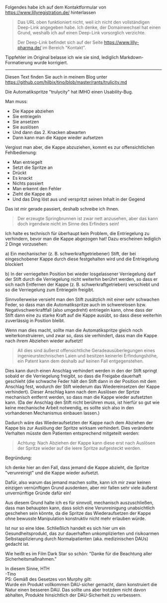 Folgendes habe ich auf dem Kontaktformular von https://www.lillyregistration.de/ hinterlassen

> Das URL oben funktioniert nicht, weil ich nicht den vollständigen Deep-Link angegeben habe.
> Ich denke, der Domainwechsel hat einen Grund, weshalb ich auf einen Deep-Link vorsorglich verzichte.
>
> Der Deep-Link befindet sich auf der Seite https://www.lilly-pharma.de/ im Bereich "Kontakt".

Tippfehler im Original belasse ich wie sie sind, lediglich Markdown-Formatierung wurde korrigiert.

----------------------

Diesen Text finden Sie auch in meinem Blog unter https://github.com/hilbix/tino/blob/master/rants/trulicity.md

Die Automatikspritze "trulycity" hat IMHO einen Usability-Bug.

Man muss:

- Die Kappe abziehen
- Sie entriegeln
- Sie ansetzen
- Sie auslösen
- Und dann das 2. Knacken abwarten
- Dann kann man die Kappe wieder aufsetzen

Vergisst man aber, die Kappe abzuziehen, kommt es zur offensichtlichen Fehlbedienung:

- Man entriegelt
- Setzt die Spritze an
- Drückt
- Es knackt
- Nichts passiert
- Man erkennt den Fehler
- Zieht die Kappe ab
- Und das Ding löst aus und verspritzt seinen Inhalt in der Gegend

Das ist mir gerade passiert, deshalb schreibe ich Ihnen.
 
> Der erzeugte Springbrunnen ist zwar nett anzusehen, aber das kann doch irgendwie nicht im Sinne des Erfinders sein!

Ich halte es technisch für überhaupt kein Problem, die Entriegelung zu verhindern, bevor man die Kappe abgezogen hat!
Dazu erscheinen lediglich 2 Dinge vorzusehen:

a) Ein mechanischer (z. B. schwerkraftgetriebener) Stift, der bei eingeschobener Kappe durch diese festgehalten wird
und die Entriegelung blockiert

b) In der verriegelten Position bei wieder losgelassener Verriegelung darf der Stift durch die Verriegelung nicht weiterhin berührt werden,
so dass er sich nach Entfernen der Kappe (z. B. schwerkraftgetrieben) verschiebt und so die Verriegelung zum Entriegeln freigibt.

Sinnvollerweise versieht man den Stift zusätzlich mit einer sehr schwachen Feder,
so dass man die Automatikspritze auch im schwerelosen bzw. Negativschwerkraftfall (also umgedreht) entriegeln kann,
ohne dass der Stift dann eine zu starke Kraft auf die Kappe ausübt, so dass diese weiterhin zuverlässig in Position bleibt.

Wenn man dies macht, sollte man die Automatikspritze gleich noch weiterkonstruieren,
und zwar so, dass sie verhindert, dass man die Kappe nach ihrem Abziehen wieder aufsetzt!

> All dies sind äußerst offensichtliche Geradeausüberlegungen eines ingenieurstechnischen Laien
> und besitzen keinerlei Erfindungshöhe, ein Patent kann dem deshalb auf keinen Fall entgegenstehen.

Dies kann durch einen Anschlag verhindert werden in den der Stift springt sobald er die Verriegelung freigibt,
so dass die Freigabe dauerhaft geschieht (die schwache Feder hält den Stift dann in der Position mit dem Anschlag fest,
wodurch der Stift wiederum das Wiedereinsetzen der Kappe verhindert).
Dieser Anschlag kann nach dem Auslösen der Sprtze mechanisch entfernt werden, so dass man die Kappe wieder aufsetzten kann.
(Da der Anschlag den Stift nicht berühren muss, ist hierfür so gut wie keine mechanische Arbeit notwendig,
es sollte sich also in den vorhandenen Mechanismus einbauen lassen.)

Dadurch wäre das Wiederaufsetzten der Kappe nach dem Abziehen der Kappe bis zur Auslöung der Spritze wirksam verhindert.
Dies veränderte Verhalten müsste dem Patienten entsprechend mitgeteilt werden:

> Achtung: Nach Abziehen der Kappe kann diese erst nach Auslösen der Spritze wieder auf die leere Spritze aufgesteckt werden.

Begründung:

Ich denke hier an den Fall, dass jemand die Kappe abzieht, die Spritze "verunreinigt" und die Kappe wieder aufsetzt.

Dafür, also warum das jemand machen sollte, kann ich mir zwar keinen einzigen vernünftigen Grund ausdenken,
aber mir fallen sehr viele äußerst unvernünftige Gründe dafür ein!

Aus diesem Grund halte ich es für sinnvoll, mechanisch auszuschließen,
dass man behaupten kann, dass solch eine Verunreinigung unabsichtlich geschehen sein könnte,
da die Spritze das Wiederaufsetzen der Kappe ohne bewusste Manipulation konstruktiv nicht mehr erlauben würde.

Ist nur so eine Idee.  Schließlich handelt es sich hier um ein Gesundheitsprodukt,
das zur dauerhaften unkomplizierten und risikoarmen Selbstapplizierung durch Normalpatienten
(aka. medizinischen DAUs) gedacht ist.

Wie heißt es im Film Dark Star so schön: "Danke für die Beachtung aller Sicherheitsmaßnahmen."

In diesem Sinne, HTH  
-Tino  
PS: Gemäß des Gesetzes von Murphy gilt:  
Wurde ein Produkt vollkommen DAU-sicher gemacht, dann konstruiert die Natur einen besseren DAU.
Das sollte uns aber trotzdem nicht davon abhalten, Produkte hinsichtlich der DAU-Sicherheit zu verbessern.
